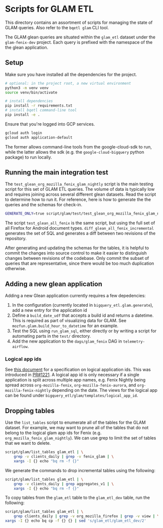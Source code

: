 # Scripts for GLAM ETL

This directory contains an assortment of scripts for managing the state of GLAM
queries. Also refer to the `bqetl glam` CLI tool.

The GLAM glean queries are situated within the `glam_etl` dataset under the
`glam-fenix-dev` project. Each query is prefixed with the namespace of the the
glean application.

## Setup

Make sure you have installed all the dependencies for the project.

```bash
# optional: in the project root, a new virtual environment
python3 -m venv venv
source venv/bin/activate

# install dependencies
pip install -r requirements.txt
# install bqetl command-line tool
pip install -e .
```

Ensure that you're logged into GCP services.

```bash
gcloud auth login
gcloud auth application-default
```

The former allows command-line tools from the google-cloud-sdk to run, while the
latter allows the sdk (e.g. the `google-cloud-bigquery` python package) to
run locally.

## Running the main integration test

The `test_glean_org_mozilla_fenix_glam_nightly` script is the main testing
script for this set of GLAM ETL queries. The volume of data is typically low and
requires joining across several different glean datasets. Read the script to
determine how to run it. For reference, here is how to generate the the queries
and the schemas for check-in.

```bash
GENERATE_ONLY=true script/glam/test/test_glean_org_mozilla_fenix_glam_nightly
```

The script `test_glean_all_fenix` is the same script, but using the full set of
all Firefox for Android document types. `diff_glean_all_fenix_incremental`
generates the set of SQL and generates a diff between two revisions of the
repository.

After generating and updating the schemas for the tables, it is helpful to
commit the changes into source control to make it easier to distinguish changes
between revisions of the codebase. Only commit the subset of queries that are
representative, since there would be too much duplication otherwise.

## Adding a new glean application

Adding a new Glean application currently requires a few depedencies:

1. In the configuration (currently located in `bigquery_etl.glam.generate`), add
   a new entry for the application id
2. Define a `build_date_udf` that accepts a build id and returns a datetime.
   This is required as part of visualizing data for GLAM. See
   `mozfun.glam.build_hour_to_datetime` for an example.
3. Test the SQL using `run_glam_sql`, either directly or by writing a script for
   automating parts in the `test/` directory.
4. Add the new application to the `dags/glam_fenix` DAG in `telemetry-airflow`.

### Logical app ids

See [this
document](https://docs.google.com/document/d/1O_hDT8po5iEQcle62fN_eno4liVhZOhFXnKRBAoBaWk/edit#heading=h.vevycvlrjpzz)
for a specification on logical application ids. This was introduced in
[PR#1221](https://github.com/mozilla/bigquery-etl/pull/1221). A logical app id
is only necessary if a single application is split across multiple app names,
e.g. Fenix Nightly being spread across `org-mozilla-fenix`,
`org-mozilla-fenix-aurora`, and `org-mozilla-fenix-nightly` depending on the
date. The views for the logical app can be found under
`bigquery_etl/glam/templates/logical_app_id`.

## Dropping tables

Use the `list_tables` script to enumerate all of the tables for the GLAM
dataset. For example, we may want to prune all of the tables that do not belong
to the logical glam app ids for Fenix (e.g. `org_mozilla_fenix_glam_nightly`).
We can use grep to limit the set of tables that we want to delete.

```bash
script/glam/list_tables glam_etl | \
    grep -v clients_daily | grep -v fenix_glam | \
    xargs -I {} echo "bq rm -f {}"
```

We generate the commands to drop incremental tables using the following:

```bash
script/glam/list_tables glam_etl | \
    grep -v clients_daily | grep aggregates_v1 | \
    xargs -I {} echo "bq rm -f {}"
```

To copy tables from the `glam_etl` table to the `glam_etl_dev` table, run the
following:

```bash
script/glam/list_tables glam_etl | \
    grep clients_daily | grep -v org_mozilla_firefox | grep -v view | \
xargs -I {} echo bq cp -f {} {} | sed 's/glam_etl/glam_etl_dev/2'
```
